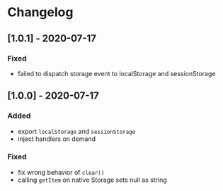 # Changelog

## [1.0.1] - 2020-07-17
### Fixed
- failed to dispatch storage event to localStorage and sessionStorage

## [1.0.0] - 2020-07-17
### Added
- export `localStorage` and `sessionStorage`
- inject handlers on demand

### Fixed
- fix wrong behavior of `clear()`
- calling `getItem` on native Storage sets null as string
